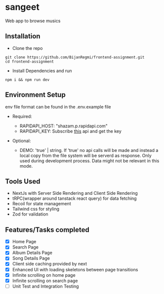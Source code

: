 # sangeet

Web app to browse musics

## Installation

-   Clone the repo

```
git clone https://github.com/BijanRegmi/frontend-assignment.git
cd frontend-assignment
```

-   Install Dependencies and run

```
npm i && npm run dev
```

## Environment Setup

env file format can be found in the .env.example file

-   Required:

    -   RAPIDAPI_HOST: "shazam.p.rapidapi.com"
    -   RAPIDAPI_KEY: Subscribe [this](https://rapidapi.com/apidojo/api/shazam) api and get the key

-   Optional:
    -   DEMO: 'true' | string. If 'true' no api calls will be made and instead a local copy from the file system will be serverd as response. Only used during development process. Data might not be relevant in this mode.

## Tools Used

-   NextJs with Server Side Rendering and Client Side Rendering
-   tRPC(wrapper around tanstack react query) for data fetching
-   Recoil for state management
-   Tailwind css for styling
-   Zod for validation

## Features/Tasks completed

-   [x] Home Page
-   [x] Search Page
-   [x] Album Details Page
-   [x] Song Details Page
-   [x] Client side caching provided by next
-   [x] Enhanced UI with loading skeletons between page transitions
-   [x] Infinite scrolling on home page
-   [x] Infinite scrolling on search page
-   [ ] Unit Test and Integration Testing

